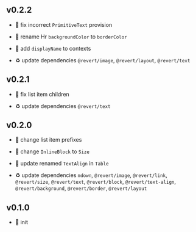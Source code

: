 ## v0.2.2

* 🐞 fix incorrect `PrimitiveText` provision

* 🐞 rename Hr `backgroundColor` to `borderColor`

* 🐞 add `displayName` to contexts

* ♻️ update dependencies `@revert/image`, `@revert/layout`, `@revert/text`

## v0.2.1

* 🐞 fix list item children

* ♻️ update dependencies `@revert/text`

## v0.2.0

* 🐞 change list item prefixes

* 🐞 change `InlineBlock` to `Size`

* 🐞 update renamed `TextAlign` in `Table`

* ♻️ update dependencies `mdown`, `@revert/image`, `@revert/link`, `@revert/size`, `@revert/text`, `@revert/block`, `@revert/text-align`, `@revert/background`, `@revert/border`, `@revert/layout`

## v0.1.0

* 🐣 init

